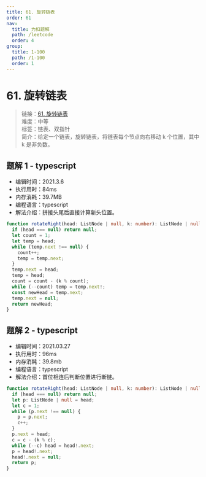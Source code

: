 ```yaml
---
title: 61. 旋转链表
order: 61
nav:
  title: 力扣题解
  path: /leetcode
  order: 4
group:
  title: 1-100
  path: /1-100
  order: 1
---
```


# 61. 旋转链表

> 链接：[61. 旋转链表](https://leetcode-cn.com/problems/rotate-list/)  
> 难度：中等  
> 标签：链表、双指针  
> 简介：给定一个链表，旋转链表，将链表每个节点向右移动 k 个位置，其中 k 是非负数。

## 题解 1 - typescript

- 编辑时间：2021.3.6
- 执行用时：84ms
- 内存消耗：39.7MB
- 编程语言：typescript
- 解法介绍：拼接头尾后直接计算新头位置。

```typescript
function rotateRight(head: ListNode | null, k: number): ListNode | null {
  if (head === null) return null;
  let count = 1;
  let temp = head;
  while (temp.next !== null) {
    count++;
    temp = temp.next;
  }
  temp.next = head;
  temp = head;
  count = count - (k % count);
  while (--count) temp = temp.next!;
  const newHead = temp.next;
  temp.next = null;
  return newHead;
}
```

## 题解 2 - typescript

- 编辑时间：2021.03.27
- 执行用时：96ms
- 内存消耗：39.8mb
- 编程语言：typescript
- 解法介绍：首位相连后判断位置进行断链。

```typescript
function rotateRight(head: ListNode | null, k: number): ListNode | null {
  if (head === null) return null;
  let p: ListNode | null = head;
  let c = 1;
  while (p.next !== null) {
    p = p.next;
    c++;
  }
  p.next = head;
  c = c - (k % c);
  while (--c) head = head!.next;
  p = head!.next;
  head!.next = null;
  return p;
}
```

